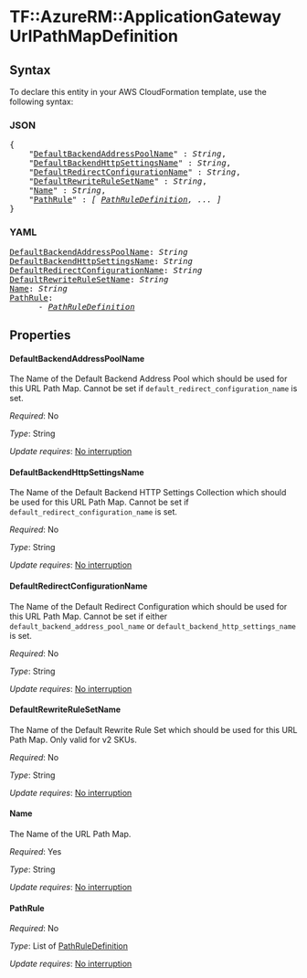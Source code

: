 # TF::AzureRM::ApplicationGateway UrlPathMapDefinition

## Syntax

To declare this entity in your AWS CloudFormation template, use the following syntax:

### JSON

<pre>
{
    "<a href="#defaultbackendaddresspoolname" title="DefaultBackendAddressPoolName">DefaultBackendAddressPoolName</a>" : <i>String</i>,
    "<a href="#defaultbackendhttpsettingsname" title="DefaultBackendHttpSettingsName">DefaultBackendHttpSettingsName</a>" : <i>String</i>,
    "<a href="#defaultredirectconfigurationname" title="DefaultRedirectConfigurationName">DefaultRedirectConfigurationName</a>" : <i>String</i>,
    "<a href="#defaultrewriterulesetname" title="DefaultRewriteRuleSetName">DefaultRewriteRuleSetName</a>" : <i>String</i>,
    "<a href="#name" title="Name">Name</a>" : <i>String</i>,
    "<a href="#pathrule" title="PathRule">PathRule</a>" : <i>[ <a href="pathruledefinition.md">PathRuleDefinition</a>, ... ]</i>
}
</pre>

### YAML

<pre>
<a href="#defaultbackendaddresspoolname" title="DefaultBackendAddressPoolName">DefaultBackendAddressPoolName</a>: <i>String</i>
<a href="#defaultbackendhttpsettingsname" title="DefaultBackendHttpSettingsName">DefaultBackendHttpSettingsName</a>: <i>String</i>
<a href="#defaultredirectconfigurationname" title="DefaultRedirectConfigurationName">DefaultRedirectConfigurationName</a>: <i>String</i>
<a href="#defaultrewriterulesetname" title="DefaultRewriteRuleSetName">DefaultRewriteRuleSetName</a>: <i>String</i>
<a href="#name" title="Name">Name</a>: <i>String</i>
<a href="#pathrule" title="PathRule">PathRule</a>: <i>
      - <a href="pathruledefinition.md">PathRuleDefinition</a></i>
</pre>

## Properties

#### DefaultBackendAddressPoolName

The Name of the Default Backend Address Pool which should be used for this URL Path Map. Cannot be set if `default_redirect_configuration_name` is set.

_Required_: No

_Type_: String

_Update requires_: [No interruption](https://docs.aws.amazon.com/AWSCloudFormation/latest/UserGuide/using-cfn-updating-stacks-update-behaviors.html#update-no-interrupt)

#### DefaultBackendHttpSettingsName

The Name of the Default Backend HTTP Settings Collection which should be used for this URL Path Map. Cannot be set if `default_redirect_configuration_name` is set.

_Required_: No

_Type_: String

_Update requires_: [No interruption](https://docs.aws.amazon.com/AWSCloudFormation/latest/UserGuide/using-cfn-updating-stacks-update-behaviors.html#update-no-interrupt)

#### DefaultRedirectConfigurationName

The Name of the Default Redirect Configuration which should be used for this URL Path Map. Cannot be set if either `default_backend_address_pool_name` or `default_backend_http_settings_name` is set.

_Required_: No

_Type_: String

_Update requires_: [No interruption](https://docs.aws.amazon.com/AWSCloudFormation/latest/UserGuide/using-cfn-updating-stacks-update-behaviors.html#update-no-interrupt)

#### DefaultRewriteRuleSetName

The Name of the Default Rewrite Rule Set which should be used for this URL Path Map. Only valid for v2 SKUs.

_Required_: No

_Type_: String

_Update requires_: [No interruption](https://docs.aws.amazon.com/AWSCloudFormation/latest/UserGuide/using-cfn-updating-stacks-update-behaviors.html#update-no-interrupt)

#### Name

The Name of the URL Path Map.

_Required_: Yes

_Type_: String

_Update requires_: [No interruption](https://docs.aws.amazon.com/AWSCloudFormation/latest/UserGuide/using-cfn-updating-stacks-update-behaviors.html#update-no-interrupt)

#### PathRule

_Required_: No

_Type_: List of <a href="pathruledefinition.md">PathRuleDefinition</a>

_Update requires_: [No interruption](https://docs.aws.amazon.com/AWSCloudFormation/latest/UserGuide/using-cfn-updating-stacks-update-behaviors.html#update-no-interrupt)

